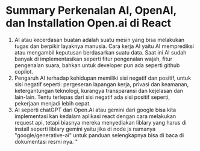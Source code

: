 # Summary Perkenalan AI, OpenAI, dan Installation Open.ai di React
1. AI atau kecerdasan buatan adalah suatu mesin yang bisa melakukan tugas dan berpikir layaknya manusia. Cara kerja AI yaitu AI memprediksi atau mengambil keputusan berdasarkan suatu data. Saat ini AI sudah banyak di implementasikan seperti fitur pengenalan wajah, fitur pengenalan suara, bahkan untuk developer pun ada seperti github copilot.
2. Pengaruh AI terhadap kehidupan memiliki sisi negatif dan positif, untuk sisi negatif seperti: pergeseran lapangan kerja, privasi dan keamanan, ketergantungan teknologi, kurangya transparansi dan kejelasan dan lain-lain. Tentu terlepas dari sisi negatif ada sisi positif seperti, pekerjaan menjadi lebih cepat.
3. AI seperti chatGPT dari Open.AI atau gemini dari google bisa kita implementasi kan kedalam aplikasi react dengan cara melakukan request api, tetapi biasnya mereka menyediakan liblary yang harus di install seperti liblary gemini yaitu jika di node js namanya "google/generative-ai" untuk panduan selengkapnya bisa di baca di dokumentasi resmi nya.
"